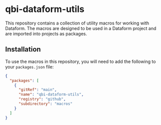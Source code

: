# qbi-dataform-utils

This repository contains a collection of utility macros for working with Dataform. The macros are designed to be used in a Dataform project and are imported into projects as packages.

## Installation

To use the macros in this repository, you will need to add the following to your `packages.json` file:

```json
{
  "packages": [
    {
      "gitRef": "main",
      "name": "qbi-dataform-utils",
      "registry": "github",
      "subdirectory": "macros"
    }
  ]
}
```